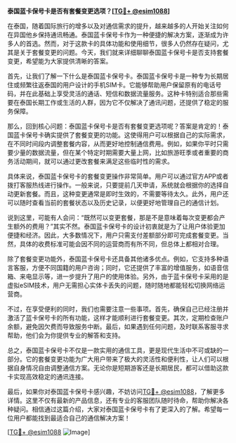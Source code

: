**泰国蓝卡保号卡是否有套餐变更选项？[[TG💪+ @esim1088](https://t.me/s/esim1088)]**

在泰国，随着国际旅行的增多以及对通信需求的提升，越来越多的人开始关注如何在异国他乡保持通讯畅通。泰国蓝卡保号卡作为一种便捷的解决方案，逐渐成为许多人的首选。然而，对于这款卡的具体功能和使用细节，很多人仍然存在疑问，尤其是关于套餐变更的问题。今天，我们就来详细聊聊泰国蓝卡保号卡是否支持套餐变更，希望能为大家提供清晰的答案。

首先，让我们了解一下什么是泰国蓝卡保号卡。泰国蓝卡保号卡是一种专为长期居住或频繁往返泰国的用户设计的手机SIM卡。它能够帮助用户保留原有的电话号码，并在此基础上享受灵活的通话、短信和数据流量服务。这种卡特别适合那些需要在泰国长期工作或生活的人群，因为它不仅解决了通讯问题，还提供了稳定的服务保障。

那么，回到核心问题：泰国蓝卡保号卡是否有套餐变更选项呢？答案是肯定的！泰国蓝卡保号卡确实提供了套餐变更的功能。这使得用户可以根据自己的实际需求，在不同时间段内调整套餐内容，从而更好地控制通信费用。例如，如果你平时只需要少量的数据流量，但在某个特定时期需要大量上网，比如旅游旺季或者重要的商务活动期间，就可以通过更改套餐来满足这些临时性的需求。

具体来说，泰国蓝卡保号卡的套餐变更操作非常简单。用户可以通过官方APP或者拨打客服热线进行操作。一般来说，只要提前几天申请，系统就会根据你的选择自动更新套餐。而且，这种变更通常是即时生效的，不需要等待太久。此外，用户还可以随时查看当前的套餐状态以及历史记录，以便更好地管理自己的通信计划。

说到这里，可能有人会问：“既然可以变更套餐，那是不是意味着每次变更都会产生额外的费用？”其实不然。泰国蓝卡保号卡的设计初衷就是为了让用户体验更加便捷和经济。因此，大多数情况下，用户只需支付差额部分即可完成套餐变更。当然，具体的收费标准可能会因不同的运营商而有所不同，但总体上都相对合理。

除了套餐变更功能外，泰国蓝卡保号卡还具备其他诸多优点。例如，它支持多种语言客服，方便不同国籍的用户咨询；同时，它还提供了丰富的增值服务，如语音信箱、来电显示等，进一步提升了用户的使用体验。另外，由于蓝卡保号卡采用的是虚拟eSIM技术，用户无需担心实体卡丢失的问题，随时随地都能轻松切换网络运营商。

不过，在享受便利的同时，我们也需要注意一些事项。首先，确保自己已经注册并激活了蓝卡保号卡的所有功能，这样才能顺利进行套餐变更。其次，定期检查账户余额，避免因欠费而导致服务中断。最后，如果遇到任何问题，及时联系客服寻求帮助，他们会为你提供专业的解答和支持。

总之，泰国蓝卡保号卡不仅是一款实用的通信工具，更是现代生活中不可或缺的一部分。它的套餐变更功能为广大用户带来了极大的灵活性和便利性，让人们可以根据自身情况自由调整通信方案。无论你是短期游客还是长期居民，都可以借助这款卡实现高效稳定的通讯连接。

最后，如果你对泰国蓝卡保号卡感兴趣，不妨访问[TG💪+ @esim1088](https://t.me/s/esim1088)，了解更多详情。这里不仅有最新的产品信息，还有专业的客服团队随时待命，帮助你解决各种疑问。相信通过这篇介绍，大家对泰国蓝卡保号卡有了更深入的了解。希望每一位用户都能找到最适合自己的通信解决方案！

[[TG💪+ @esim1088](https://t.me/s/esim1088) ![Image](https://i.postimg.cc/4NQfJmqS/Snipaste-2025-05-13-00-14-12.png)]